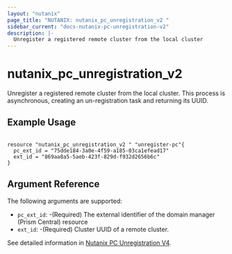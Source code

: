 ```yaml
---
layout: "nutanix"
page_title: "NUTANIX: nutanix_pc_unregistration_v2 "
sidebar_current: "docs-nutanix-pc-unregistration-v2"
description: |-
  Unregister a registered remote cluster from the local cluster
---
```


# nutanix_pc_unregistration_v2

Unregister a registered remote cluster from the local cluster. This process is asynchronous, creating an un-registration task and returning its UUID.

## Example Usage

```hcl

resource "nutanix_pc_unregistration_v2 " "unregister-pc"{
  pc_ext_id = "75dde184-3a0e-4f59-a185-03ca1efead17"
  ext_id = "869aa8a5-5aeb-423f-829d-f932d2656b6c"
}

```

## Argument Reference

The following arguments are supported:

- `pc_ext_id`: -(Required) The external identifier of the domain manager (Prism Central) resource
- `ext_id`: -(Required) Cluster UUID of a remote cluster.

See detailed information in [Nutanix PC Unregistration V4](https://developers.nutanix.com/api-reference?namespace=prism&version=v4.0#tag/DomainManager/operation/unregister).
